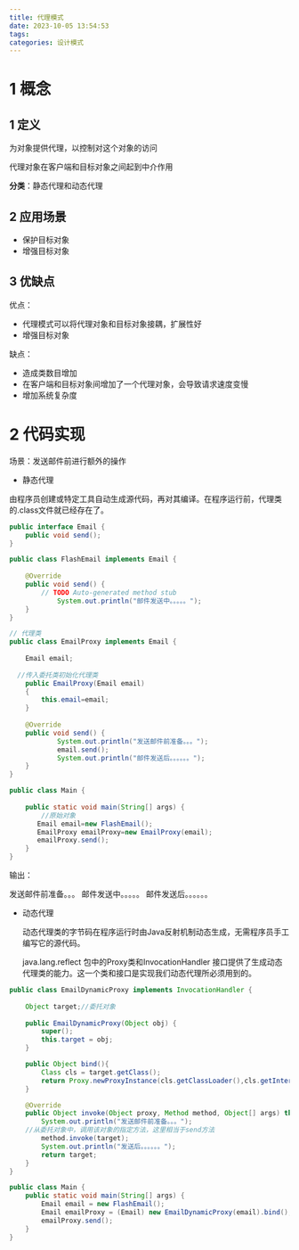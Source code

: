 ```yaml
---
title: 代理模式
date: 2023-10-05 13:54:53
tags:
categories: 设计模式
---
```


# **1 概念**

## **1 定义**

为对象提供代理，以控制对这个对象的访问

代理对象在客户端和目标对象之间起到中介作用

**分类**：静态代理和动态代理

## **2 应用场景**

- 保护目标对象
- 增强目标对象

## **3 优缺点**

优点：

- 代理模式可以将代理对象和目标对象接耦，扩展性好
- 增强目标对象

缺点：

- 造成类数目增加
- 在客户端和目标对象间增加了一个代理对象，会导致请求速度变慢
- 增加系统复杂度

# **2 代码实现**

场景：发送邮件前进行额外的操作

- 静态代理

 由程序员创建或特定工具自动生成源代码，再对其编译。在程序运行前，代理类的.class文件就已经存在了。

```java
public interface Email {
    public void send();
}
```

```java
public class FlashEmail implements Email {
 
	@Override
	public void send() {
		// TODO Auto-generated method stub
            System.out.println("邮件发送中。。。。。");
	}
}
```

```java
// 代理类
public class EmailProxy implements Email {
 
	Email email;
  
  //传入委托类初始化代理类
	public EmailProxy(Email email)
	{
		this.email=email;
	}
  
	@Override
	public void send() {
            System.out.println("发送邮件前准备。。。");
            email.send();
            System.out.println("邮件发送后。。。。。。");
	}
}
```

```java
public class Main {
 
	public static void main(String[] args) {
		//原始对象
	   Email email=new FlashEmail();
	   EmailProxy emailProxy=new EmailProxy(email);
	   emailProxy.send();
	}
}
```

输出：

发送邮件前准备。。。
邮件发送中。。。。。
邮件发送后。。。。。。

- 动态代理

  动态代理类的字节码在程序运行时由Java反射机制动态生成，无需程序员手工编写它的源代码。

  java.lang.reflect 包中的Proxy类和InvocationHandler 接口提供了生成动态代理类的能力。这一个类和接口是实现我们动态代理所必须用到的。

```java
public class EmailDynamicProxy implements InvocationHandler {
 
	Object target;//委托对象
	
	public EmailDynamicProxy(Object obj) {
		super();
		this.target = obj;
	}

	public Object bind(){
		Class cls = target.getClass();
		return Proxy.newProxyInstance(cls.getClassLoader(),cls.getInterfaces(),this);
	}

	@Override
	public Object invoke(Object proxy, Method method, Object[] args) throws Throwable {
		System.out.println("发送邮件前准备。。。");
    //从委托对象中，调用该对象的指定方法，这里相当于send方法
		method.invoke(target);
		System.out.println("发送后。。。。。。");
		return target;
	}
}
```

```java
public class Main {
    public static void main(String[] args) {
        Email email = new FlashEmail();
        Email emailProxy = (Email) new EmailDynamicProxy(email).bind();
        emailProxy.send();
    }
}
```

